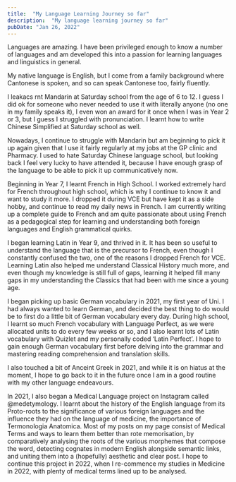 ```yaml
---
title:  "My Language Learning Journey so far"
description:  "My language learning journey so far"
pubDate: "Jan 26, 2022"
---
```

Languages are amazing. I have been privileged enough to know a number of languages and am developed this into a passion for learning languages and linguistics in general.

My native language is English, but I come from a family background where Cantonese is spoken, and so can speak Cantonese too, fairly fluently.

I leakacs rnt Mandarin at Saturday school from the age of 6 to 12. I guess I did ok for someone who never needed to use it with literally anyone (no one in my family speaks it), I even won an award for it once when I was in Year 2 or 3, but I guess I struggled with pronunciation. I learnt how to write Chinese Simplified at Saturday school as well.

Nowadays, I continue to struggle with Mandarin but am beginning to pick it up again given that I use it fairly regularly at my jobs at the GP clinic and Pharmacy. I used to hate Saturday Chinese language school, but looking back I feel very lucky to have attended it, because I have enough grasp of the language to be able to pick it up communicatively now.

Beginning in Year 7, I learnt French in High School. I worked extremely hard for French throughout high school, which is why I continue to know it and want to study it more. I dropped it during VCE but have kept it as a side hobby, and continue to read my daily news in French. I am currently writing up a complete guide to French and am quite passionate about using French as a pedagogical step for learning and understanding both foreign languages and English grammatical quirks.

I began learning Latin in Year 9, and thrived in it. It has been so useful to understand the language that is the precursor to French, even though I constantly confused the two, one of the reasons I dropped French for VCE. Learning Latin also helped me understand Classical History much more, and even though my knowledge is still full of gaps, learning it helped fill many gaps in my understanding the Classics that had been with me since a young age.

I began picking up basic German vocabulary in 2021, my first year of Uni. I had always wanted to learn German, and decided the best thing to do would be to first do a little bit of German vocabulary every day. During high school, I learnt so much French vocabulary with Language Perfect, as we were allocated units to do every few weeks or so, and I also learnt lots of Latin vocabulary with Quizlet and my personally coded ‘Latin Perfect’. I hope to gain enough German vocabulary first before delving into the grammar and mastering reading comprehension and translation skills.

I also touched a bit of Anceint Greek in 2021, and while it is on hiatus at the moment, I hope to go back to it in the future once I am in a good routine with my other language endeavours.

In 2021, I also began a Medical Language project on Instagram called @medetymology. I learnt about the history of the English language from its Proto-roots to the significance of various foreign languages and the influence they had on the language of medicine, the importance of Termonologia Anatomica. Most of my posts on my page consist of Medical Terms and ways to learn them better than rote memorisation, by comparatively analysing the roots of the various morphemes that compose the word, detecting cognates in modern English alongside semantic links, and uniting them into a (hopefully) aesthetic and clear post. I hope to continue this project in 2022, when I re-commence my studies in Medicine in 2022, with plenty of medical terms lined up to be analysed.
